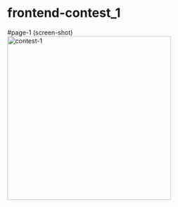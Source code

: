 # frontend-contest_1
#page-1 (screen-shot)
<img width="372" alt="contest-1" src="https://github.com/ik-deep/frontend-contest_1/assets/80601941/4b1a76c1-0f8e-45a9-a784-eb44114252d8">
